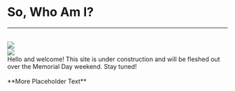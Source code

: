 <h1>So, Who Am I?</h1>

----
<br>
<div class="clearfix">
<div class='ui rotate reveal'>
  <div class='ui visible content'>
    <img
      src='/img/android-icon-192x192.png'
      class='ui small left floated  circular image'
    />
  </div>
  <div class='ui hidden content'>
    <img
      src='/img/H3_suit.jpg'
      class='ui small left floated circular image'
    />
  </div>
</div>Hello and welcome! This site is under construction and will be fleshed out over the Memorial Day weekend. Stay tuned!</div>
<br>
**More Placeholder Text**